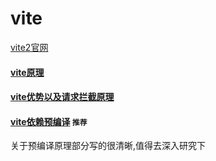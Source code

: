 # vite

[vite2官网](https://cn.vitejs.dev/)

#### [vite原理](https://juejin.cn/post/6844904146915573773)

#### [vite优势以及请求拦截原理](https://juejin.cn/post/6881078539756503047)

#### [vite依赖预编译](https://zhuanlan.zhihu.com/p/352403391) `推荐`  
  关于预编译原理部分写的很清晰,值得去深入研究下
